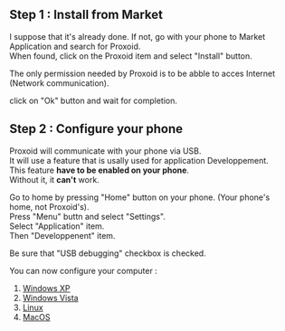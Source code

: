 ## Step 1 : Install from Market ##

I suppose that it's already done.
If not, go with your phone to Market Application and search for Proxoid.<br />
When found, click on the Proxoid item and select "Install" button.<br />

The only permission needed by Proxoid is to be abble to acces Internet (Network communication).

click on "Ok" button and wait for completion.

## Step 2 : Configure your phone ##

Proxoid will communicate with your phone via USB.<br />
It will use a feature that is usally used for application Developpement.<br />
This feature **have to be enabled on your phone**.<br />
Without it, it **can't** work.<br />

Go to home by pressing "Home" button on your phone.
(Your phone's home, not Proxoid's).<br />
Press "Menu" buttn and select "Settings".<br />
Select "Application" item.<br />
Then "Developpenent" item.<br />

Be sure that "USB debugging" checkbox is checked.


You can now configure your computer :
  1. [Windows XP](installationWindowsXP.md)
  1. [Windows Vista](installationWindowsVista.md)
  1. [Linux](installationLinux.md)
  1. [MacOS](installationMaxOS.md)